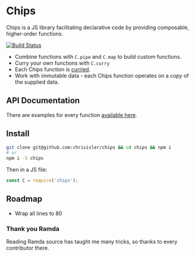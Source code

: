 # Chips
Chips is a JS library facilitating declarative code by providing composable, higher-order functions.

[![Build Status](https://travis-ci.org/chrisisler/chips.svg?branch=master)](https://travis-ci.org/chrisisler/chips)

* Combine functions with `C.pipe` and `C.map` to build custom functions.
* Curry your own functions with `C.curry`
* Each Chips function is [curried](https://www.sitepoint.com/currying-in-functional-javascript/).
* Work with immutable data - each Chips function operates on a _copy_ of the supplied data.

## API Documentation
There are examples for every function [available here](https://github.com/chrisisler/chips/blob/master/API.md).

## Install
```bash
git clone git@github.com:chrisisler/chips && cd chips && npm i
# or
npm i -S chips
```
Then in a JS file:
```javascript
const C = require('chips');
```

## Roadmap
- Wrap all lines to 80

### Thank you Ramda
Reading Ramda source has taught me many tricks, so thanks to every contributor there.
